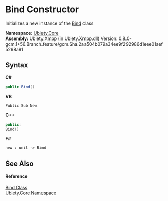 # Bind Constructor 
 

Initializes a new instance of the <a href="f56ba217-eeab-d00d-f422-5814e1b2ee34">Bind</a> class

**Namespace:**&nbsp;<a href="aced5668-5a9c-1ea2-e16e-3faf214f48b3">Ubiety.Core</a><br />**Assembly:**&nbsp;Ubiety.Xmpp (in Ubiety.Xmpp.dll) Version: 0.8.0-gcm.1+56.Branch.feature/gcm.Sha.2aa504b079a34ee9f292986d1eee01aef5298a91

## Syntax

**C#**<br />
``` C#
public Bind()
```

**VB**<br />
``` VB
Public Sub New
```

**C++**<br />
``` C++
public:
Bind()
```

**F#**<br />
``` F#
new : unit -> Bind
```


## See Also


#### Reference
<a href="f56ba217-eeab-d00d-f422-5814e1b2ee34">Bind Class</a><br /><a href="aced5668-5a9c-1ea2-e16e-3faf214f48b3">Ubiety.Core Namespace</a><br />